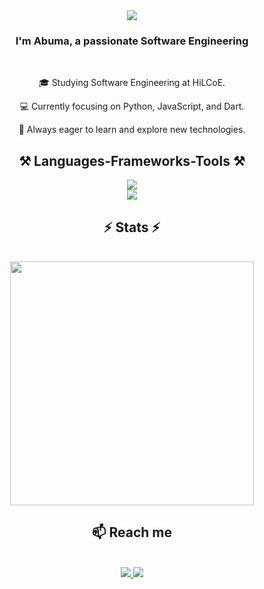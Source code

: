 <div align="center">
    <hl align="center">
        <img src="https://readme-typing-svg.herokuapp.com/?font=Righteous&size=35&center=true&vCenter=true&width=500&height=70&duration=4000&lines=Hi+There!+👋;+I'm+Abuma+Hinsene!;"/>
    </h1>
</div>

<h3 align="center">I'm Abuma, a passionate Software Engineering</h3>

<br/>

<div align="center">
    <p>🎓 Studying Software Engineering at HiLCoE.</p>
    <p>💻 Currently focusing on Python, JavaScript, and Dart.</p>
    <p>🌱 Always eager to learn and explore new technologies.</p> 
</div>

<h2 align="center">⚒ Languages-Frameworks-Tools ⚒</h2>
<div align="center">
    <a href="https://skillicons.dev">
        <img src="https://skillicons.dev/icons?i=github,python,javascript,c#,mongodb,java"/><br>
        <img src="https://skillicons.dev/icons?i=react,bootstrap,mysql,flask,html,css,vscode,figma,git"/><br>
    </a>
</div>

<h2 align="center">⚡️ Stats ⚡️</h2>
<br>
<div align="center">
    <img width=390 src="https://streak-stats.demolab.com/?user=acesono&count_private=true&theme=react&border radius=10"/>
</div>

<h2 align="center">📫 Reach me</h2>
<br/>
<div align="center" >
    <a href="mailto:acesono53@gmail.com">
        <img src="https://img.shields.io/badge/gmail-333333?style=for-the-badge&logo=gmail&logoColor=red" target="_blank"/>
    </a>
    <a href="https://www.linkedin.com/in/abuma-hinsene-01604129b/" target="_blank">
        <img src="https://img.shields.io/badge/LinkedIn-0077B5?style=for-the-badge&logo=linkedin&logoColor=white" target="_blank"/>
    </a>

</div>
